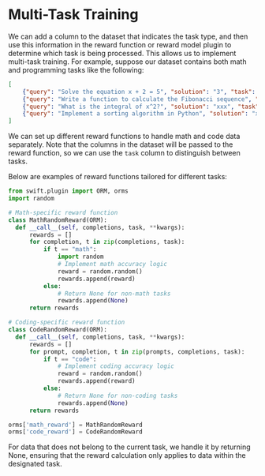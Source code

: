 # Multi-Task Training
We can add a column to the dataset that indicates the task type, and then use this information in the reward function or reward model plugin to determine which task is being processed. This allows us to implement multi-task training. For example, suppose our dataset contains both math and programming tasks like the following:

```json
[
    {"query": "Solve the equation x + 2 = 5", "solution": "3", "task": "math"},
    {"query": "Write a function to calculate the Fibonacci sequence", "solution": "xxx", "task": "code"},
    {"query": "What is the integral of x^2?", "solution": "xxx", "task": "math"},
    {"query": "Implement a sorting algorithm in Python", "solution": "xxx", "task": "code"}
]
```


We can set up different reward functions to handle math and code data separately. Note that the columns in the dataset will be passed to the reward function, so we can use the `task` column to distinguish between tasks.

Below are examples of reward functions tailored for different tasks:

```python
from swift.plugin import ORM, orms
import random

# Math-specific reward function
class MathRandomReward(ORM):
  def __call__(self, completions, task, **kwargs):
      rewards = []
      for completion, t in zip(completions, task):
          if t == "math":
              import random
              # Implement math accuracy logic
              reward = random.random()
              rewards.append(reward)
          else:
              # Return None for non-math tasks
              rewards.append(None)
      return rewards

# Coding-specific reward function
class CodeRandomReward(ORM):
  def __call__(self, completions, task, **kwargs):
      rewards = []
      for prompt, completion, t in zip(prompts, completions, task):
          if t == "code":
              # Implement coding accuracy logic
              reward = random.random()
              rewards.append(reward)
          else:
              # Return None for non-coding tasks
              rewards.append(None)
      return rewards

orms['math_reward'] = MathRandomReward
orms['code_reward'] = CodeRandomReward
```

For data that does not belong to the current task, we handle it by returning None, ensuring that the reward calculation only applies to data within the designated task.
